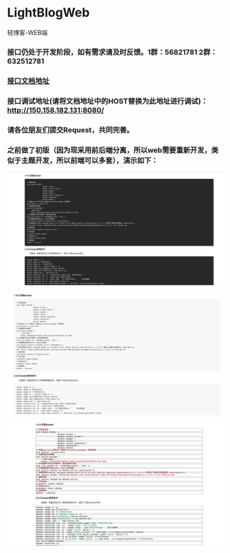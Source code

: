 # LightBlogWeb
轻博客-WEB端

### 接口仍处于开发阶段，如有需求请及时反馈。1群：56821781   2群：632512781

### [接口文档地址](https://apiopen.org/api.html)

### 接口调试地址(请将文档地址中的HOST替换为此地址进行调试)：http://150.158.182.131:8080/

### 请各位朋友们提交Request，共同完善。

### 之前做了初版（因为现采用前后端分离，所以web需要重新开发，类似于主题开发，所以前端可以多套），演示如下：


![dark](./images/previewed_dark.png)

![bright](./images/previewed_bright.png)

![default](./images/previewed_default.png)